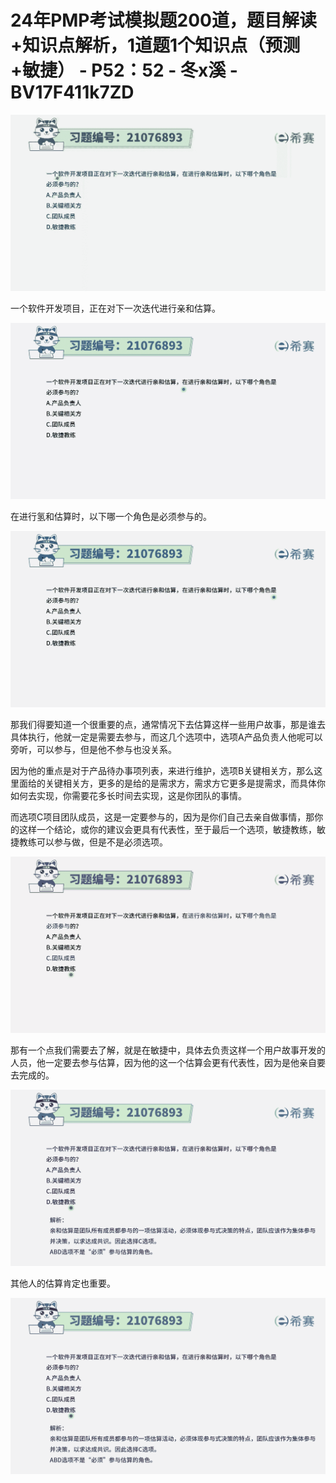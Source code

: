 # 24年PMP考试模拟题200道，题目解读+知识点解析，1道题1个知识点（预测+敏捷） - P52：52 - 冬x溪 - BV17F411k7ZD

![](img/cc2baa6402d1d96ee2cc5530fd3ab8a8_0.png)

一个软件开发项目，正在对下一次迭代进行亲和估算。

![](img/cc2baa6402d1d96ee2cc5530fd3ab8a8_2.png)

在进行氢和估算时，以下哪一个角色是必须参与的。

![](img/cc2baa6402d1d96ee2cc5530fd3ab8a8_4.png)

那我们得要知道一个很重要的点，通常情况下去估算这样一些用户故事，那是谁去具体执行，他就一定是需要去参与，而这几个选项中，选项A产品负责人他呢可以旁听，可以参与，但是他不参与也没关系。

因为他的重点是对于产品待办事项列表，来进行维护，选项B关键相关方，那么这里面给的关键相关方，更多的是给的是需求方，需求方它更多是提需求，而具体你如何去实现，你需要花多长时间去实现，这是你团队的事情。

而选项C项目团队成员，这是一定要参与的，因为是你们自己去亲自做事情，那你的这样一个结论，或你的建议会更具有代表性，至于最后一个选项，敏捷教练，敏捷教练可以参与做，但是不是必须选项。



![](img/cc2baa6402d1d96ee2cc5530fd3ab8a8_6.png)

那有一个点我们需要去了解，就是在敏捷中，具体去负责这样一个用户故事开发的人员，他一定要去参与估算，因为他的这一个估算会更有代表性，因为是他亲自要去完成的。



![](img/cc2baa6402d1d96ee2cc5530fd3ab8a8_8.png)

其他人的估算肯定也重要。

![](img/cc2baa6402d1d96ee2cc5530fd3ab8a8_10.png)